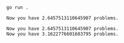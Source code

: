 ```shell
go run .
```

```text
Now you have 2.6457513110645907 problems.
```

```text
Now you have 2.6457513110645907 problems.
Now you have 3.1622776601683795 problems.
```
